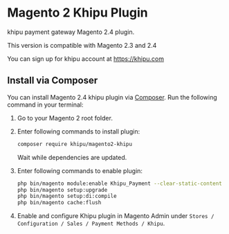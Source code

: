 # Magento 2 Khipu Plugin

khipu payment gateway Magento 2.4 plugin.

This version is compatible with Magento 2.3 and 2.4

You can sign up for khipu account at <https://khipu.com>

## Install via Composer

You can install Magento 2.4 khipu plugin via [Composer](http://getcomposer.org/). Run the following command in your terminal:

1. Go to your Magento 2 root folder.

2. Enter following commands to install plugin:

    ```bash
    composer require khipu/magento2-khipu
    ```
   Wait while dependencies are updated.

3. Enter following commands to enable plugin:

    ```bash
    php bin/magento module:enable Khipu_Payment --clear-static-content
    php bin/magento setup:upgrade
    php bin/magento setup:di:compile
    php bin/magento cache:flush 
    ```

4. Enable and configure Khipu plugin in Magento Admin under `Stores / Configuration / Sales / Payment Methods / Khipu`.
